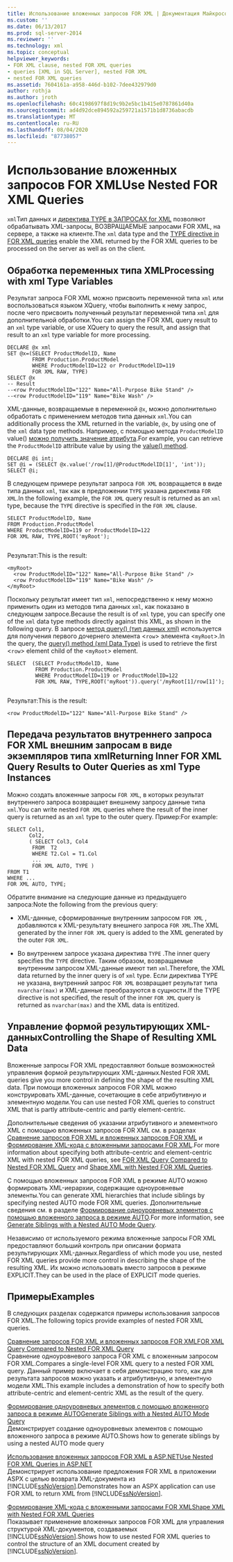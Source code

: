```yaml
---
title: Использование вложенных запросов FOR XML | Документация Майкрософт
ms.custom: ''
ms.date: 06/13/2017
ms.prod: sql-server-2014
ms.reviewer: ''
ms.technology: xml
ms.topic: conceptual
helpviewer_keywords:
- FOR XML clause, nested FOR XML queries
- queries [XML in SQL Server], nested FOR XML
- nested FOR XML queries
ms.assetid: 7604161a-a958-446d-b102-7dee432979d0
author: rothja
ms.author: jroth
ms.openlocfilehash: 60c4198697f8d19c9b2e5bc1b415e0787861d40a
ms.sourcegitcommit: ad4d92dce894592a259721a1571b1d8736abacdb
ms.translationtype: MT
ms.contentlocale: ru-RU
ms.lasthandoff: 08/04/2020
ms.locfileid: "87738057"
---
```

# <a name="use-nested-for-xml-queries"></a><span data-ttu-id="8b4ae-102">Использование вложенных запросов FOR XML</span><span class="sxs-lookup"><span data-stu-id="8b4ae-102">Use Nested FOR XML Queries</span></span>
  <span data-ttu-id="8b4ae-103">`xml`Тип данных и [директива TYPE в ЗАПРОСАХ for XML](type-directive-in-for-xml-queries.md) позволяют обрабатывать XML-запросы, ВОЗВРАЩАЕМЫЕ запросами FOR XML, на сервере, а также на клиенте.</span><span class="sxs-lookup"><span data-stu-id="8b4ae-103">The `xml` data type and the [TYPE directive in FOR XML queries](type-directive-in-for-xml-queries.md) enable the XML returned by the FOR XML queries to be processed on the server as well as on the client.</span></span>  
  
## <a name="processing-with-xml-type-variables"></a><span data-ttu-id="8b4ae-104">Обработка переменных типа XML</span><span class="sxs-lookup"><span data-stu-id="8b4ae-104">Processing with xml Type Variables</span></span>  
 <span data-ttu-id="8b4ae-105">Результат запроса FOR XML можно присвоить переменной типа `xml` или воспользоваться языком XQuery, чтобы выполнить к нему запрос, после чего присвоить полученный результат переменной типа `xml` для дополнительной обработки.</span><span class="sxs-lookup"><span data-stu-id="8b4ae-105">You can assign the FOR XML query result to an `xml` type variable, or use XQuery to query the result, and assign that result to an `xml` type variable for more processing.</span></span>  
  
```  
DECLARE @x xml  
SET @x=(SELECT ProductModelID, Name  
        FROM Production.ProductModel  
        WHERE ProductModelID=122 or ProductModelID=119  
        FOR XML RAW, TYPE)  
SELECT @x  
-- Result  
--<row ProductModelID="122" Name="All-Purpose Bike Stand" />  
--<row ProductModelID="119" Name="Bike Wash" />  
```  
  
 <span data-ttu-id="8b4ae-106">XML-данные, возвращаемые в переменной `@x`, можно дополнительно обработать с применением методов типа данных `xml`.</span><span class="sxs-lookup"><span data-stu-id="8b4ae-106">You can additionally process the XML returned in the variable, `@x`, by using one of the `xml` data type methods.</span></span> <span data-ttu-id="8b4ae-107">Например, с помощью метода `ProductModelID` value() [можно получить значение атрибута](/sql/t-sql/xml/value-method-xml-data-type).</span><span class="sxs-lookup"><span data-stu-id="8b4ae-107">For example, you can retrieve the `ProductModelID` attribute value by using the [value() method](/sql/t-sql/xml/value-method-xml-data-type).</span></span>  
  
```  
DECLARE @i int;  
SET @i = (SELECT @x.value('/row[1]/@ProductModelID[1]', 'int'));  
SELECT @i;  
```  
  
 <span data-ttu-id="8b4ae-108">В следующем примере результат запроса `FOR XML` возвращается в виде типа данных `xml`, так как в предложении `TYPE` указана директива `FOR XML`.</span><span class="sxs-lookup"><span data-stu-id="8b4ae-108">In the following example, the `FOR XML` query result is returned as an `xml` type, because the `TYPE` directive is specified in the `FOR XML` clause.</span></span>  
  
```  
SELECT ProductModelID, Name  
FROM Production.ProductModel  
WHERE ProductModelID=119 or ProductModelID=122  
FOR XML RAW, TYPE,ROOT('myRoot');  
  
```  
  
 <span data-ttu-id="8b4ae-109">Результат:</span><span class="sxs-lookup"><span data-stu-id="8b4ae-109">This is the result:</span></span>  
  
```  
<myRoot>  
  <row ProductModelID="122" Name="All-Purpose Bike Stand" />  
  <row ProductModelID="119" Name="Bike Wash" />  
</myRoot>  
```  
  
 <span data-ttu-id="8b4ae-110">Поскольку результат имеет тип `xml`, непосредственно к нему можно применить один из методов типа данных `xml`, как показано в следующем запросе.</span><span class="sxs-lookup"><span data-stu-id="8b4ae-110">Because the result is of `xml` type, you can specify one of the `xml` data type methods directly against this XML, as shown in the following query.</span></span> <span data-ttu-id="8b4ae-111">В запросе [метод query() (тип данных xml)](/sql/t-sql/xml/query-method-xml-data-type) используется для получения первого дочернего элемента <`row`> элемента <`myRoot`>.</span><span class="sxs-lookup"><span data-stu-id="8b4ae-111">In the query, the [query() method (xml Data Type)](/sql/t-sql/xml/query-method-xml-data-type) is used to retrieve the first <`row`> element child of the <`myRoot`> element.</span></span>  
  
```  
SELECT  (SELECT ProductModelID, Name  
         FROM Production.ProductModel  
         WHERE ProductModelID=119 or ProductModelID=122  
         FOR XML RAW, TYPE,ROOT('myRoot')).query('/myRoot[1]/row[1]');  
  
```  
  
 <span data-ttu-id="8b4ae-112">Результат:</span><span class="sxs-lookup"><span data-stu-id="8b4ae-112">This is the result:</span></span>  
  
```  
<row ProductModelID="122" Name="All-Purpose Bike Stand" />  
```  
  
## <a name="returning-inner-for-xml-query-results-to-outer-queries-as-xml-type-instances"></a><span data-ttu-id="8b4ae-113">Передача результатов внутреннего запроса FOR XML внешним запросам в виде экземпляров типа xml</span><span class="sxs-lookup"><span data-stu-id="8b4ae-113">Returning Inner FOR XML Query Results to Outer Queries as xml Type Instances</span></span>  
 <span data-ttu-id="8b4ae-114">Можно создать вложенные запросы `FOR XML`, в которых результат внутреннего запроса возвращает внешнему запросу данные типа `xml`.</span><span class="sxs-lookup"><span data-stu-id="8b4ae-114">You can write nested `FOR XML` queries where the result of the inner query is returned as an `xml` type to the outer query.</span></span> <span data-ttu-id="8b4ae-115">Пример:</span><span class="sxs-lookup"><span data-stu-id="8b4ae-115">For example:</span></span>  
  
```  
SELECT Col1,   
       Col2,   
       ( SELECT Col3, Col4   
        FROM  T2  
        WHERE T2.Col = T1.Col  
        ...  
        FOR XML AUTO, TYPE )  
FROM T1  
WHERE ...  
FOR XML AUTO, TYPE;  
```  
  
 <span data-ttu-id="8b4ae-116">Обратите внимание на следующие данные из предыдущего запроса:</span><span class="sxs-lookup"><span data-stu-id="8b4ae-116">Note the following from the previous query:</span></span>  
  
-   <span data-ttu-id="8b4ae-117">XML-данные, сформированные внутренним запросом `FOR XML` , добавляются к XML-результату внешнего запроса `FOR XML`.</span><span class="sxs-lookup"><span data-stu-id="8b4ae-117">The XML generated by the inner `FOR XML` query is added to the XML generated by the outer `FOR XML`.</span></span>  
  
-   <span data-ttu-id="8b4ae-118">Во внутреннем запросе указана директива `TYPE` .</span><span class="sxs-lookup"><span data-stu-id="8b4ae-118">The inner query specifies the `TYPE` directive.</span></span> <span data-ttu-id="8b4ae-119">Таким образом, возвращаемые внутренним запросом XML-данные имеют тип `xml`.</span><span class="sxs-lookup"><span data-stu-id="8b4ae-119">Therefore, the XML data returned by the inner query is of `xml` type.</span></span> <span data-ttu-id="8b4ae-120">Если директива TYPE не указана, внутренний запрос `FOR XML` возвращает результат типа `nvarchar(max)` и XML-данные преобразуются в сущности.</span><span class="sxs-lookup"><span data-stu-id="8b4ae-120">If the TYPE directive is not specified, the result of the inner `FOR XML` query is returned as `nvarchar(max)` and the XML data is entitized.</span></span>  
  
## <a name="controlling-the-shape-of-resulting-xml-data"></a><span data-ttu-id="8b4ae-121">Управление формой результирующих XML-данных</span><span class="sxs-lookup"><span data-stu-id="8b4ae-121">Controlling the Shape of Resulting XML Data</span></span>  
 <span data-ttu-id="8b4ae-122">Вложенные запросы FOR XML предоставляют больше возможностей управления формой результирующих XML-данных.</span><span class="sxs-lookup"><span data-stu-id="8b4ae-122">Nested FOR XML queries give you more control in defining the shape of the resulting XML data.</span></span> <span data-ttu-id="8b4ae-123">При помощи вложенных запросов FOR XML можно конструировать XML-данные, сочетающие в себе атрибутивную и элементную модели.</span><span class="sxs-lookup"><span data-stu-id="8b4ae-123">You can use nested FOR XML queries to construct XML that is partly attribute-centric and partly element-centric.</span></span>  
  
 <span data-ttu-id="8b4ae-124">Дополнительные сведения об указании атрибутивного и элементного XML с помощью вложенных запросов FOR XML см. в разделах [Сравнение запросов FOR XML и вложенных запросов FOR XML](../xml/for-xml-query-compared-to-nested-for-xml-query.md) и [Формирование XML-кода с вложенными запросами FOR XML](../xml/shape-xml-with-nested-for-xml-queries.md).</span><span class="sxs-lookup"><span data-stu-id="8b4ae-124">For more information about specifying both attribute-centric and element-centric XML with nested FOR XML queries, see [FOR XML Query Compared to Nested FOR XML Query](../xml/for-xml-query-compared-to-nested-for-xml-query.md) and [Shape XML with Nested FOR XML Queries](../xml/shape-xml-with-nested-for-xml-queries.md).</span></span>  
  
 <span data-ttu-id="8b4ae-125">С помощью вложенных запросов FOR XML в режиме AUTO можно формировать XML-иерархии, содержащие одноуровневые элементы.</span><span class="sxs-lookup"><span data-stu-id="8b4ae-125">You can generate XML hierarchies that include siblings by specifying nested AUTO mode FOR XML queries.</span></span> <span data-ttu-id="8b4ae-126">Дополнительные сведения см. в разделе [Формирование одноуровневых элементов с помощью вложенного запроса в режиме AUTO](../xml/generate-siblings-with-a-nested-auto-mode-query.md).</span><span class="sxs-lookup"><span data-stu-id="8b4ae-126">For more information, see [Generate Siblings with a Nested AUTO Mode Query](../xml/generate-siblings-with-a-nested-auto-mode-query.md).</span></span>  
  
 <span data-ttu-id="8b4ae-127">Независимо от используемого режима вложенные запросы FOR XML предоставляют больший контроль при описании формата результирующих XML-данных.</span><span class="sxs-lookup"><span data-stu-id="8b4ae-127">Regardless of which mode you use, nested FOR XML queries provide more control in describing the shape of the resulting XML.</span></span> <span data-ttu-id="8b4ae-128">Их можно использовать вместо запросов в режиме EXPLICIT.</span><span class="sxs-lookup"><span data-stu-id="8b4ae-128">They can be used in the place of EXPLICIT mode queries.</span></span>  
  
## <a name="examples"></a><span data-ttu-id="8b4ae-129">Примеры</span><span class="sxs-lookup"><span data-stu-id="8b4ae-129">Examples</span></span>  
 <span data-ttu-id="8b4ae-130">В следующих разделах содержатся примеры использования запросов FOR XML.</span><span class="sxs-lookup"><span data-stu-id="8b4ae-130">The following topics provide examples of nested FOR XML queries.</span></span>  
  
 [<span data-ttu-id="8b4ae-131">Сравнение запросов FOR XML и вложенных запросов FOR XML</span><span class="sxs-lookup"><span data-stu-id="8b4ae-131">FOR XML Query Compared to Nested FOR XML Query</span></span>](../xml/for-xml-query-compared-to-nested-for-xml-query.md)  
 <span data-ttu-id="8b4ae-132">Сравнение одноуровневого запроса FOR XML с вложенным запросом FOR XML.</span><span class="sxs-lookup"><span data-stu-id="8b4ae-132">Compares a single-level FOR XML query to a nested FOR XML query.</span></span> <span data-ttu-id="8b4ae-133">Данный пример включает в себя демонстрацию того, как для результата запросов можно указать и атрибутивную, и элементную модели XML.</span><span class="sxs-lookup"><span data-stu-id="8b4ae-133">This example includes a demonstration of how to specify both attribute-centric and element-centric XML as the result of the query.</span></span>  
  
 [<span data-ttu-id="8b4ae-134">Формирование одноуровневых элементов с помощью вложенного запроса в режиме AUTO</span><span class="sxs-lookup"><span data-stu-id="8b4ae-134">Generate Siblings with a Nested AUTO Mode Query</span></span>](../xml/generate-siblings-with-a-nested-auto-mode-query.md)  
 <span data-ttu-id="8b4ae-135">Демонстрирует создание одноуровневых элементов с помощью вложенного запроса в режиме AUTO.</span><span class="sxs-lookup"><span data-stu-id="8b4ae-135">Shows how to generate siblings by using a nested AUTO mode query</span></span>  
  
 [<span data-ttu-id="8b4ae-136">Использование вложенных запросов FOR XML в ASP.NET</span><span class="sxs-lookup"><span data-stu-id="8b4ae-136">Use Nested FOR XML Queries in ASP.NET</span></span>](use-nested-for-xml-queries-in-asp-net.md)  
 <span data-ttu-id="8b4ae-137">Демонстрирует использование предложения FOR XML в приложении ASPX с целью возврата XML-документа из [!INCLUDE[ssNoVersion](../../includes/ssnoversion-md.md)].</span><span class="sxs-lookup"><span data-stu-id="8b4ae-137">Demonstrates how an ASPX application can use FOR XML to return XML from [!INCLUDE[ssNoVersion](../../includes/ssnoversion-md.md)].</span></span>  
  
 [<span data-ttu-id="8b4ae-138">Формирование XML-кода с вложенными запросами FOR XML</span><span class="sxs-lookup"><span data-stu-id="8b4ae-138">Shape XML with Nested FOR XML Queries</span></span>](../xml/shape-xml-with-nested-for-xml-queries.md)  
 <span data-ttu-id="8b4ae-139">Показывает применение вложенных запросов FOR XML для управления структурой XML-документов, создаваемых [!INCLUDE[ssNoVersion](../../includes/ssnoversion-md.md)].</span><span class="sxs-lookup"><span data-stu-id="8b4ae-139">Shows how to use nested FOR XML queries to control the structure of an XML document created by [!INCLUDE[ssNoVersion](../../includes/ssnoversion-md.md)].</span></span>  
  
  
